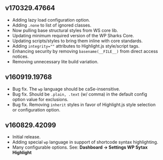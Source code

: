 ## v170329.47664

- Adding lazy load configuration option.
- Adding `.none` to list of ignored classes.
- Now pulling base structural styles from WS core lib.
- Updating minimum required version of the WP Sharks Core.
- Updating scripts/styles to bring them inline with core standards.
- Adding `integrity=""` attributes to Highlight.js style/script tags.
- Enhancing security by removing `basename(__FILE__)` from direct access notices.
- Removing unnecessary lite build variation.

## v160919.19768

- Bug fix. The `wp` language should be caSe-insensitive.
- Bug fix. Should be `.plain, .text` (w/ comma) in the default config option value for exclusions.
- Bug fix. Removing `inherit` styles in favor of Highlight.js style selection or configuration option.

## v160829.42099

- Initial release.
- Adding special `wp` language in support of shortcode syntax highlighting.
- Many configurable options. See: **Dashboard → Settings WP Sytax Highlight**
